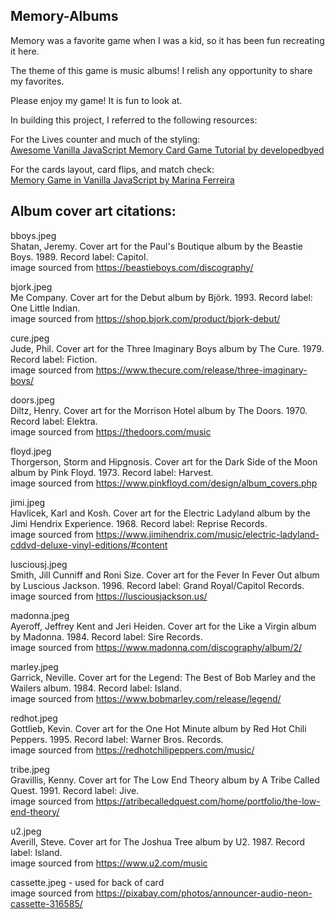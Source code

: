 ## Memory-Albums

Memory was a favorite game when I was a kid, so it has been fun recreating it here. 

The theme of this game is music albums! I relish any opportunity to share my favorites.

Please enjoy my game! It is fun to look at.

In building this project, I referred to the following resources:

For the Lives counter and much of the styling:<br>
[Awesome Vanilla JavaScript Memory Card Game Tutorial by developedbyed](https://youtu.be/-tlb4tv4mC4)

For the cards layout, card flips, and match check:<br>
[Memory Game in Vanilla JavaScript by Marina Ferreira](https://www.freecodecamp.org/news/vanilla-javascript-tutorial-build-a-memory-game-in-30-minutes-e542c4447eae)


## Album cover art citations:

bboys.jpeg<br>
Shatan, Jeremy. Cover art for the Paul's Boutique album by the Beastie Boys. 1989. Record label: Capitol.
<br>image sourced from https://beastieboys.com/discography/

bjork.jpeg<br>
Me Company. Cover art for the Debut album by Björk. 1993. Record label: One Little Indian.
<br>image sourced from https://shop.bjork.com/product/bjork-debut/

cure.jpeg<br>
Jude, Phil. Cover art for the Three Imaginary Boys album by The Cure. 1979. Record label: Fiction.
<br>image sourced from https://www.thecure.com/release/three-imaginary-boys/

doors.jpeg<br>
Diltz, Henry. Cover art for the Morrison Hotel album by The Doors. 1970. Record label: Elektra.
<br>image sourced from https://thedoors.com/music

floyd.jpeg<br>
Thorgerson, Storm and Hipgnosis. Cover art for the Dark Side of the Moon album by Pink Floyd. 1973. Record label: Harvest.
<br>image sourced from https://www.pinkfloyd.com/design/album_covers.php

jimi.jpeg<br>
Havlicek, Karl and Kosh. Cover art for the Electric Ladyland album by the Jimi Hendrix Experience. 1968. Record label: Reprise Records.
<br>image sourced from https://www.jimihendrix.com/music/electric-ladyland-cddvd-deluxe-vinyl-editions/#content

lusciousj.jpeg<br>
Smith, Jill Cunniff and Roni Size. Cover art for the Fever In Fever Out album by Luscious Jackson. 1996. Record label: Grand Royal/Capitol Records.
<br>image sourced from https://lusciousjackson.us/

madonna.jpeg<br>
Ayeroff, Jeffrey Kent and Jeri Heiden. Cover art for the Like a Virgin album by Madonna. 1984. Record label: Sire Records.
<br>image sourced from https://www.madonna.com/discography/album/2/

marley.jpeg<br>
Garrick, Neville. Cover art for the Legend: The Best of Bob Marley and the Wailers album. 1984. Record label: Island.
<br>image sourced from https://www.bobmarley.com/release/legend/

redhot.jpeg<br>
Gottlieb, Kevin. Cover art for the One Hot Minute album by Red Hot Chili Peppers. 1995. Record label: Warner Bros. Records.
<br>image sourced from https://redhotchilipeppers.com/music/

tribe.jpeg<br>
Gravillis, Kenny. Cover art for The Low End Theory album by A Tribe Called Quest. 1991. Record label: Jive.
<br>image sourced from https://atribecalledquest.com/home/portfolio/the-low-end-theory/

u2.jpeg<br>
Averill, Steve. Cover art for The Joshua Tree album by U2. 1987. Record label: Island.
<br>image sourced from https://www.u2.com/music

cassette.jpeg - used for back of card
<br>image sourced from https://pixabay.com/photos/announcer-audio-neon-cassette-316585/
